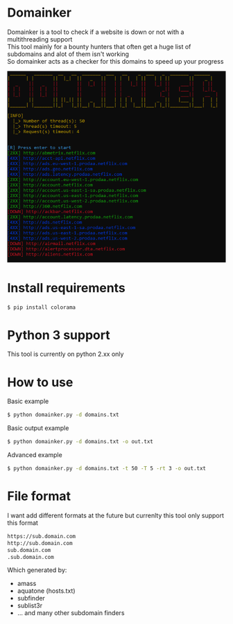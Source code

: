 # Domainker
Domainker is a tool to check if a website is down or not with a multithreading support  
This tool mainly for a bounty hunters that often get a huge list of subdomains and alot of them isn't working  
So domainker acts as a checker for this domains to speed up your progress  

![](screenshots/0.png)

# Install requirements
```bash
$ pip install colorama
```
# Python 3 support 
This tool is currently on python 2.xx only 


# How to use 
Basic example
```bash
$ python domainker.py -d domains.txt
```
Basic output example
```bash
$ python domainker.py -d domains.txt -o out.txt
```

Advanced example
```bash
$ python domainker.py -d domains.txt -t 50 -T 5 -rt 3 -o out.txt
```

# File format
I want add different formats at the future but currenlty this tool only support this format
```
https://sub.domain.com
http://sub.domain.com
sub.domain.com
.sub.domain.com
```
Which generated by:
- amass
- aquatone (hosts.txt)
- subfinder
- sublist3r
- ... and many other subdomain finders
